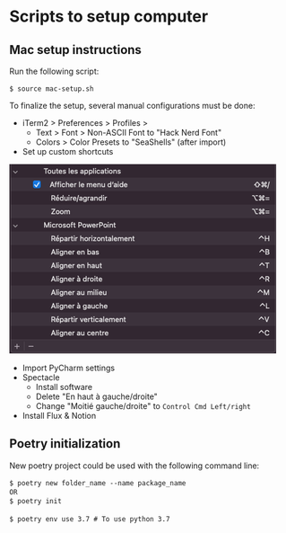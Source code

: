 # Scripts to setup computer

## Mac setup instructions
Run the following script:
```
$ source mac-setup.sh
```

To finalize the setup, several manual configurations must be done:
* iTerm2 > Preferences > Profiles > 
    * Text > Font > Non-ASCII Font to "Hack Nerd Font"
    * Colors > Color Presets to "SeaShells" (after import)
* Set up custom shortcuts

![custom_shortcuts](./screenshots/mac-custom-shortcuts.png)
* Import PyCharm settings
* Spectacle
    * Install software
    * Delete "En haut à gauche/droite"
    * Change "Moitié gauche/droite" to `Control Cmd Left/right`
* Install Flux & Notion

## Poetry initialization
New poetry project could be used with the following command line:
```
$ poetry new folder_name --name package_name
OR
$ poetry init

$ poetry env use 3.7 # To use python 3.7
```
